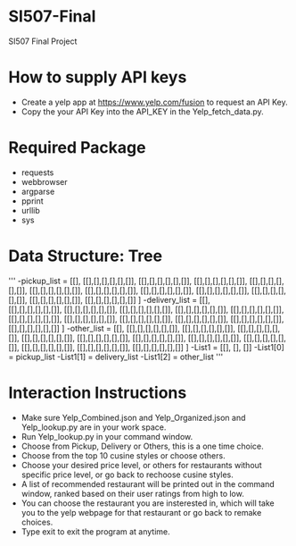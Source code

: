 # SI507-Final
SI507 Final Project
# How to supply API keys
- Create a yelp app at https://www.yelp.com/fusion to request an API Key.
- Copy the your API Key into the API_KEY in the Yelp_fetch_data.py.

# Required Package
- requests
- webbrowser
- argparse
- pprint
- urllib
- sys

# Data Structure: Tree
'''
-pickup_list = [[],
                [[],[],[],[],[],[]],
                [[],[],[],[],[],[]],
                [[],[],[],[],[],[]],
                [[],[],[],[],[],[]],
                [[],[],[],[],[],[]],
                [[],[],[],[],[],[]],
                [[],[],[],[],[],[]],
                [[],[],[],[],[],[]],
                [[],[],[],[],[],[]],
                [[],[],[],[],[],[]],
                [[],[],[],[],[],[]]
               ]
-delivery_list = [[],\
                  [[],[],[],[],[],[]],
                  [[],[],[],[],[],[]],
                  [[],[],[],[],[],[]],
                  [[],[],[],[],[],[]],
                  [[],[],[],[],[],[]],
                  [[],[],[],[],[],[]],
                  [[],[],[],[],[],[]],
                  [[],[],[],[],[],[]],
                  [[],[],[],[],[],[]],
                  [[],[],[],[],[],[]],
                  [[],[],[],[],[],[]]
                 ]
-other_list = [[],
               [[],[],[],[],[],[]],
               [[],[],[],[],[],[]],
               [[],[],[],[],[],[]],
               [[],[],[],[],[],[]],
               [[],[],[],[],[],[]],
               [[],[],[],[],[],[]],
               [[],[],[],[],[],[]],
               [[],[],[],[],[],[]],
               [[],[],[],[],[],[]],
               [[],[],[],[],[],[]],
               [[],[],[],[],[],[]]
              ]
-List1 = [[], [], []]
-List1[0] = pickup_list
-List1[1] = delivery_list
-List1[2] = other_list
'''
# Interaction Instructions
- Make sure Yelp_Combined.json and Yelp_Organized.json and Yelp_lookup.py are in your work space.
- Run Yelp_lookup.py in your command window.
- Choose from Pickup, Delivery or Others, this is a one time choice.
- Choose from the top 10 cusine styles or choose others.
- Choose your desired price level, or others for restaurants without specific price level, or go back to rechoose cusine styles.
- A list of recommended restaurant will be printed out in the command window, ranked based on their user ratings from high to low.
- You can choose the restaurant you are insterested in, which will take you to the yelp webpage for that restaurant or go back to remake choices.
- Type exit to exit the program at anytime.
